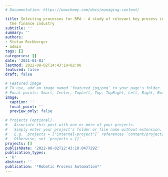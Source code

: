 ```yaml
---
# Documentation: https://wowchemy.com/docs/managing-content/

title: Selecting processes for RPA - A study of relevant key process indicators in
  the finance industry
subtitle: ''
summary: ''
authors:
- Stefan Rechberger
- admin
tags: []
categories: []
date: '2021-01-01'
lastmod: 2022-08-02T14:43:10+02:00
featured: false
draft: false

# Featured image
# To use, add an image named `featured.jpg/png` to your page's folder.
# Focal points: Smart, Center, TopLeft, Top, TopRight, Left, Right, BottomLeft, Bottom, BottomRight.
image:
  caption: ''
  focal_point: ''
  preview_only: false

# Projects (optional).
#   Associate this post with one or more of your projects.
#   Simply enter your project's folder or file name without extension.
#   E.g. `projects = ["internal-project"]` references `content/project/deep-learning/index.md`.
#   Otherwise, set `projects = []`.
projects: []
publishDate: '2022-08-02T12:43:10.047729Z'
publication_types:
- '6'
abstract: ''
publication: '*Robotic Process Automation*'
---
```

